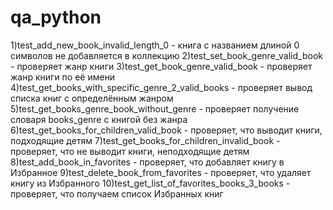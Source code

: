 # qa_python
1)test_add_new_book_invalid_length_0 - книга с названием длиной 0 символов не добавляется в коллекцию
2)test_set_book_genre_valid_book - проверяет жанр книги
3)test_get_book_genre_valid_book - проверяет жанр книги по её имени
4)test_get_books_with_specific_genre_2_valid_books - проверяет вывод списка книг с определённым жанром
5)test_get_books_genre_book_without_genre - проверяет получение словаря books_genre с книгой без жанра
6)test_get_books_for_children_valid_book - проверяет, что выводит книги, подходящие детям
7)test_get_books_for_children_invalid_book - проверяет, что не выводит книги, неподходящие детям
8)test_add_book_in_favorites - проверяет, что добавляет книгу в Избранное
9)test_delete_book_from_favorites - проверяет, что удаляет книгу из Избранного
10)test_get_list_of_favorites_books_3_books - проверяет, что получаем список Избранных книг